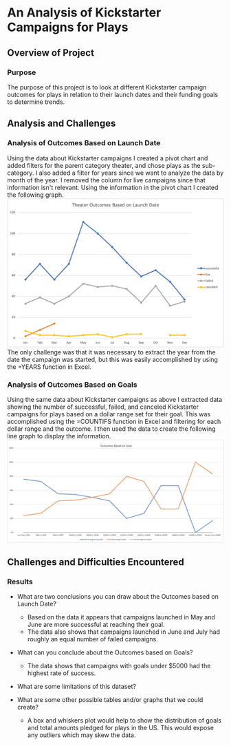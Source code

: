# An Analysis of Kickstarter Campaigns for Plays

## Overview of Project

### Purpose 
The purpose of this project is to look at different Kickstarter campaign outcomes for plays in relation to their launch dates and their funding goals to determine trends.

## Analysis and Challenges

### Analysis of Outcomes Based on Launch Date
Using the data about Kickstarter campaigns I created a pivot chart and added filters for the parent category theater, and chose plays as the sub-category. I also added a filter for years since we want to analyze the data by month of the year. I removed the column for live campaigns since that information isn't relevant. Using the information in the pivot chart I created the following graph.
![image](https://github.com/lelar92/kickstarter-analysis/blob/main/Theater_Outcomes_vs_Launch.png)
The only challenge was that it was necessary to extract the year from the date the campaign was started, but this was easily accomplished by using the =YEARS function in Excel.

### Analysis of Outcomes Based on Goals
Using the same data about Kickstarter campaigns as above I extracted data showing the number of successful, failed, and canceled Kickstarter campaigns for plays based on a dollar range set for their goal. This was accomplished using the =COUNTIFS function in Excel and filtering for each dollar range and the outcome. I then used the data to create the following line graph to display the information.
![image](https://github.com/lelar92/kickstarter-analysis/blob/main/Outcomes_vs_Goals.png)

## Challenges and Difficulties Encountered

### Results

- What are two conclusions you can draw about the Outcomes based on Launch Date?
  - Based on the data it appears that campaigns launched in May and June are more successful at reaching their goal. 
  - The data also shows that campaigns launched in June and July had roughly an equal number of failed campaigns.

- What can you conclude about the Outcomes based on Goals?
  - The data shows that campaigns with goals under $5000 had the highest rate of success.

- What are some limitations of this dataset?


- What are some other possible tables and/or graphs that we could create?
  - A box and whiskers plot would help to show the distribution of goals and total amounts pledged for plays in the US. This would expose any outliers which may skew the data.
